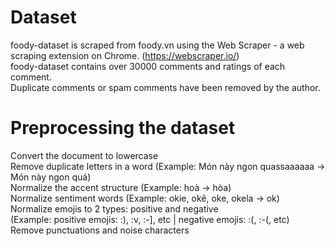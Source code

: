 # Dataset
foody-dataset is scraped from foody.vn using the Web Scraper - a web scraping extension on Chrome. (https://webscraper.io/) <br/>
foody-dataset contains over 30000 comments and ratings of each comment. <br/>
Duplicate comments or spam comments have been removed by the author. <br/>
# Preprocessing the dataset
Convert the document to lowercase <br/>
Remove duplicate letters in a word (Example: Món này ngon quassaaaaaa -> Món này ngon quá) <br/>
Normalize the accent structure (Example: hoà -> hòa) <br/>
Normalize sentiment words (Example: okie, okê, oke, okela -> ok) <br/>
Normalize emojis to 2 types: positive and negative <br/>
(Example: positive emojis: :), :v, :-], etc | negative emojis: :(, :-(, etc) <br/>
Remove punctuations and noise characters
